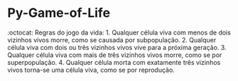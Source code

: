 # Py-Game-of-Life
:octocat: Regras do jogo da vida: 1. Qualquer célula viva com menos de dois vizinhos vivos morre, como se causada por subpopulação. 2. Qualquer célula viva com dois ou três vizinhos vivos vive para a próxima geração. 3. Qualquer célula viva com mais de três vizinhos vivos morre, como se por superpopulação. 4. Qualquer célula morta com exatamente três vizinhos vivos torna-se uma célula viva, como se por reprodução.
